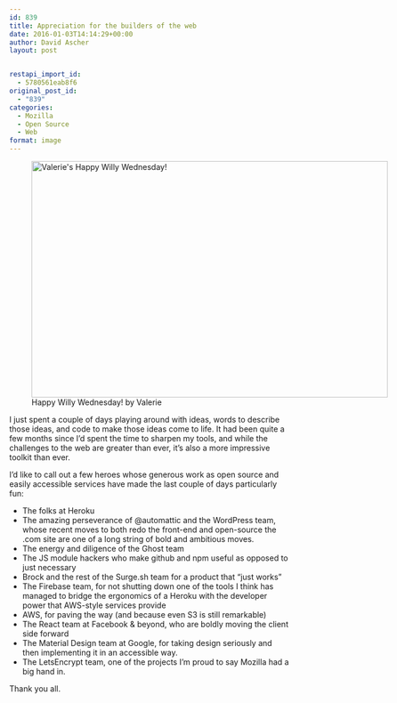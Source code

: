 ```yaml
---
id: 839
title: Appreciation for the builders of the web
date: 2016-01-03T14:14:29+00:00
author: David Ascher
layout: post


restapi_import_id:
  - 5780561eab8f6
original_post_id:
  - "839"
categories:
  - Mozilla
  - Open Source
  - Web
format: image
---
```

<figure id="attachment_841" aria-describedby="caption-attachment-841" style="width: 640px" class="wp-caption alignnone"><img class="alignnone size-full wp-image-841" src="https://c1.staticflickr.com/9/8486/8227483164_1380356f11_b.jpg" alt="Valerie's Happy Willy Wednesday!" width="640" height="425" /><figcaption id="caption-attachment-841" class="wp-caption-text">Happy Willy Wednesday! by Valerie</figcaption></figure> 

I just spent a couple of days playing around with ideas, words to describe those ideas, and code to make those ideas come to life. It had been quite a few months since I&#8217;d spent the time to sharpen my tools, and while the challenges to the web are greater than ever, it&#8217;s also a more impressive toolkit than ever.

I&#8217;d like to call out a few heroes whose generous work as open source and easily accessible services have made the last couple of days particularly fun:

  * The folks at Heroku
  * The amazing perseverance of @automattic and the WordPress team, whose recent moves to both redo the front-end and open-source the .com site are one of a long string of bold and ambitious moves.
  * The energy and diligence of the Ghost team
  * The JS module hackers who make github and npm useful as opposed to just necessary
  * Brock and the rest of the Surge.sh team for a product that &#8220;just works&#8221;
  * The Firebase team, for not shutting down one of the tools I think has managed to bridge the ergonomics of a Heroku with the developer power that AWS-style services provide
  * AWS, for paving the way (and because even S3 is still remarkable)
  * The React team at Facebook & beyond, who are boldly moving the client side forward
  * The Material Design team at Google, for taking design seriously and then implementing it in an accessible way.
  * The LetsEncrypt team, one of the projects I&#8217;m proud to say Mozilla had a big hand in.

Thank you all.